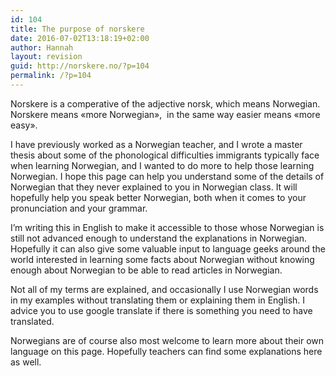 ```yaml
---
id: 104
title: The purpose of norskere
date: 2016-07-02T13:18:19+02:00
author: Hannah
layout: revision
guid: http://norskere.no/?p=104
permalink: /?p=104
---
```

Norskere is a comperative of the adjective norsk, which means Norwegian. Norskere means &laquo;more Norwegian&raquo;,  in the same way easier means &laquo;more easy&raquo;.

I have previously worked as a Norwegian teacher, and I wrote a master thesis about some of the phonological difficulties immigrants typically face when learning Norwegian, and I wanted to do more to help those learning Norwegian. I hope this page can help you understand some of the details of Norwegian that they never explained to you in Norwegian class. It will hopefully help you speak better Norwegian, both when it comes to your pronunciation and your grammar.

I&#8217;m writing this in English to make it accessible to those whose Norwegian is still not advanced enough to understand the explanations in Norwegian. Hopefully it can also give some valuable input to language geeks around the world interested in learning some facts about Norwegian without knowing enough about Norwegian to be able to read articles in Norwegian.

Not all of my terms are explained, and occasionally I use Norwegian words in my examples without translating them or explaining them in English. I advice you to use google translate if there is something you need to have translated.

Norwegians are of course also most welcome to learn more about their own language on this page. Hopefully teachers can find some explanations here as well.